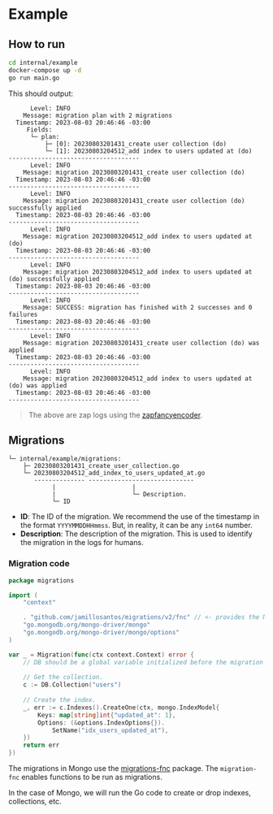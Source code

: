 # Example

## How to run

```bash
cd internal/example
docker-compose up -d
go run main.go
```

This should output:

```
      Level: INFO
    Message: migration plan with 2 migrations
  Timestamp: 2023-08-03 20:46:46 -03:00
     Fields: 
      └─ plan: 
          ├─ [0]: 20230803201431_create user collection (do)
          └─ [1]: 20230803204512_add index to users updated at (do)
------------------------------------
      Level: INFO
    Message: migration 20230803201431_create user collection (do)
  Timestamp: 2023-08-03 20:46:46 -03:00
------------------------------------
      Level: INFO
    Message: migration 20230803201431_create user collection (do) successfully applied
  Timestamp: 2023-08-03 20:46:46 -03:00
------------------------------------
      Level: INFO
    Message: migration 20230803204512_add index to users updated at (do)
  Timestamp: 2023-08-03 20:46:46 -03:00
------------------------------------
      Level: INFO
    Message: migration 20230803204512_add index to users updated at (do) successfully applied
  Timestamp: 2023-08-03 20:46:46 -03:00
------------------------------------
      Level: INFO
    Message: SUCCESS: migration has finished with 2 successes and 0 failures
  Timestamp: 2023-08-03 20:46:46 -03:00
------------------------------------
      Level: INFO
    Message: migration 20230803201431_create user collection (do) was applied
  Timestamp: 2023-08-03 20:46:46 -03:00
------------------------------------
      Level: INFO
    Message: migration 20230803204512_add index to users updated at (do) was applied
  Timestamp: 2023-08-03 20:46:46 -03:00
------------------------------------
```

> The above are zap logs using the [zapfancyencoder](github.com/jamillosantos/zapfancyencoder).

## Migrations

```
└─ internal/example/migrations:
    ├─ 20230803201431_create_user_collection.go
    └─ 20230803204512_add_index_to_users_updated_at.go
       -------------- -----------------------------
            |                     |
            |                     └─ Description.
            └─ ID
```

* __ID__: The ID of the migration. We recommend the use of the timestamp in the format `YYYYMMDDHHmmss`. But, in 
  reality, it can be any `int64` number.
* __Description__: The description of the migration. This is used to identify the migration in the logs for humans.

### Migration code

```go
package migrations

import (
	"context"

	. "github.com/jamillosantos/migrations/v2/fnc" // <- provides the Migration function.
	"go.mongodb.org/mongo-driver/mongo"
	"go.mongodb.org/mongo-driver/mongo/options"
)

var _ = Migration(func(ctx context.Context) error {
	// DB should be a global variable initialized before the migration runs.
	
	// Get the collection.
	c := DB.Collection("users")
	
	// Create the index.
	_, err := c.Indexes().CreateOne(ctx, mongo.IndexModel{
		Keys: map[string]int{"updated_at": 1},
		Options: (&options.IndexOptions{}).
			SetName("idx_users_updated_at"),
	})
	return err
})
```

The migrations in Mongo use the [migrations-fnc](github.com/jamillosantos/migrations-fnc) package. The `migration-fnc` 
enables functions to be run as migrations.

In the case of Mongo, we will run the Go code to create or drop indexes, collections, etc.


